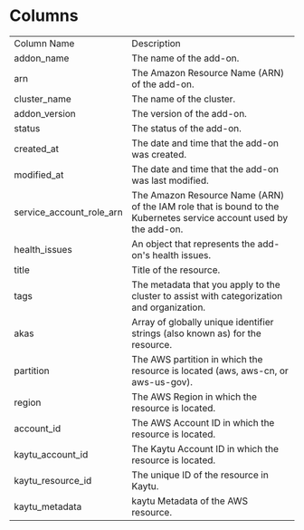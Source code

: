# Columns  

<table>
	<tr><td>Column Name</td><td>Description</td></tr>
	<tr><td>addon_name</td><td>The name of the add-on.</td></tr>
	<tr><td>arn</td><td>The Amazon Resource Name (ARN) of the add-on.</td></tr>
	<tr><td>cluster_name</td><td>The name of the cluster.</td></tr>
	<tr><td>addon_version</td><td>The version of the add-on.</td></tr>
	<tr><td>status</td><td>The status of the add-on.</td></tr>
	<tr><td>created_at</td><td>The date and time that the add-on was created.</td></tr>
	<tr><td>modified_at</td><td>The date and time that the add-on was last modified.</td></tr>
	<tr><td>service_account_role_arn</td><td>The Amazon Resource Name (ARN) of the IAM role that is bound to the Kubernetes service account used by the add-on.</td></tr>
	<tr><td>health_issues</td><td>An object that represents the add-on&#39;s health issues.</td></tr>
	<tr><td>title</td><td>Title of the resource.</td></tr>
	<tr><td>tags</td><td>The metadata that you apply to the cluster to assist with categorization and organization.</td></tr>
	<tr><td>akas</td><td>Array of globally unique identifier strings (also known as) for the resource.</td></tr>
	<tr><td>partition</td><td>The AWS partition in which the resource is located (aws, aws-cn, or aws-us-gov).</td></tr>
	<tr><td>region</td><td>The AWS Region in which the resource is located.</td></tr>
	<tr><td>account_id</td><td>The AWS Account ID in which the resource is located.</td></tr>
	<tr><td>kaytu_account_id</td><td>The Kaytu Account ID in which the resource is located.</td></tr>
	<tr><td>kaytu_resource_id</td><td>The unique ID of the resource in Kaytu.</td></tr>
	<tr><td>kaytu_metadata</td><td>kaytu Metadata of the AWS resource.</td></tr>
</table>